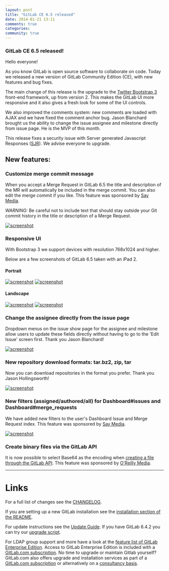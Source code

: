 ```yaml
---
layout: post
title: "GitLab CE 6.5 released"
date: 2014-01-21 13:11
comments: true
categories:
community: true
---
```


### GitLab CE 6.5 released!

Hello everyone!

As you know GitLab is open source software to collaborate on code.
Today we released a new version of GitLab Community Edition (CE), with new features and bug fixes.

The main change of this release is the upgrade to the [Twitter Bootstrap 3](http://getbootstrap.com/) front-end framework, up from version 2.
This makes the GitLab UI more responsive and it also gives a fresh look for some of the UI controls.

We also improved the comments system: new comments are loaded with AJAX and we have fixed the comment anchor bug.
Jason Blanchard brought us the ability to change the issue assignee and milestone directly from issue page.
He is the MVP of this month.

This release fixes a security issue with Server generated Javascript Responses ([SJR](http://37signals.com/svn/posts/3697-server-generated-javascript-responses)). We advise everyone to upgrade.

<!--more-->

## New features:

### Customize merge commit message

When you accept a Merge Request in GitLab 6.5 the title and description of the MR will automatically be included in the merge commit.
You can also edit the merge commit if you like.
This feature was sponsored by [Say Media](http://www.saymedia.com/).

_WARNING:_ Be careful not to include text that should stay outside your Git commit history in the title or description of a Merge Request.

[![screenshot](/images/6_5/merge.png)](/images/6_5/merge.png)


### Responsive UI

With Bootstrap 3 we support devices with resolution 768x1024 and higher.

Below are a few screenshots of GitLab 6.5 taken with an iPad 2.


#### Portrait
<div class="inline-images">
<a href="/images/6_5/ipad1.png"><img src="/images/6_5/ipad1.png" alt="screenshot" title="" /></a>
<a href="/images/6_5/ipad3.png"><img src="/images/6_5/ipad3.png" alt="screenshot" title="" /></a>
</div>


#### Landscape
<div class="inline-images">
<a href="/images/6_5/ipad2.png"><img src="/images/6_5/ipad2.png" alt="screenshot" title="" /></a>
<a href="/images/6_5/ipad4.png"><img src="/images/6_5/ipad4.png" alt="screenshot" title="" /></a>
</div>


### Change the assignee directly from the issue page

Dropdown menus on the issue show page for the assignee and milestone allow users to update these fields directly without having to go to the 'Edit Issue' screen first.
Thank you Jason Blanchard!

[![screenshot](/images/6_5/issue.png)](/images/6_5/issue.png)


### New repository download formats: tar.bz2, zip, tar

Now you can download repositories in the format you prefer.
Thank you Jason Hollingsworth!

[![screenshot](/images/6_5/download.png)](/images/6_5/download.png)


### New filters (assigned/authored/all) for Dashboard#issues and Dashboard#merge_requests

We have added new filters to the user's Dashboard Issue and Merge Request index.
This feature was sponsored by [Say Media](http://www.saymedia.com/).

[![screenshot](/images/6_5/filters.png)](/images/6_5/filters.png)

### Create binary files via the GitLab API
It is now possible to select Base64 as the encoding when [creating a file through the GitLab API](https://gitlab.com/gitlab-org/gitlab-ce/blob/master/doc/api/repositories.md#toc_12).
This feature was sponsored by [O'Reilly Media](http://www.oreilly.com/).

- - -

# Links

For a full list of changes see the [CHANGELOG](https://gitlab.com/gitlab-org/gitlab-ce/blob/master/CHANGELOG).

If you are setting up a new GitLab installation see the [installation section of the README](https://gitlab.com/gitlab-org/gitlab-ce/blob/master/README.md#toc_6).

For update instructions see the [Update Guide](https://gitlab.com/gitlab-org/gitlab-ce/blob/master/doc/update/6.4-to-6.5.md). If you have GitLab 6.4.2 you can try our [upgrade script](https://gitlab.com/gitlab-org/gitlab-ce/blob/master/doc/update/upgrader.md).

For LDAP group support and more have a look at the [feature list of GitLab Enterprise Edition](http://www.gitlab.com/features/).
Access to GitLab Enterprise Edition is included with a [GitLab.com subscription](http://www.gitlab.com/subscription/).
No time to upgrade or maintain Gitlab yourself?
GitLab.com also offers upgrade and installation services as part of a [GitLab.com subscription](http://www.gitlab.com/subscription/) or alternatively on a [consultancy basis](http://www.gitlab.com/consultancy/).
